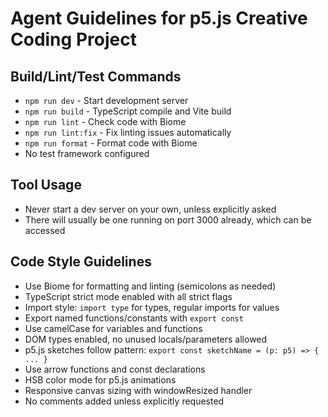 # Agent Guidelines for p5.js Creative Coding Project

## Build/Lint/Test Commands
- `npm run dev` - Start development server
- `npm run build` - TypeScript compile and Vite build
- `npm run lint` - Check code with Biome
- `npm run lint:fix` - Fix linting issues automatically
- `npm run format` - Format code with Biome
- No test framework configured

## Tool Usage
- Never start a dev server on your own, unless explicitly asked
- There will usually be one running on port 3000 already, which can be accessed

## Code Style Guidelines
- Use Biome for formatting and linting (semicolons as needed)
- TypeScript strict mode enabled with all strict flags
- Import style: `import type` for types, regular imports for values
- Export named functions/constants with `export const`
- Use camelCase for variables and functions
- DOM types enabled, no unused locals/parameters allowed
- p5.js sketches follow pattern: `export const sketchName = (p: p5) => { ... }`
- Use arrow functions and const declarations
- HSB color mode for p5.js animations
- Responsive canvas sizing with windowResized handler
- No comments added unless explicitly requested
